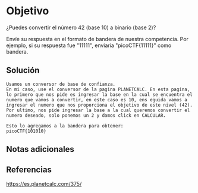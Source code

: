 # Objetivo

¿Puedes convertir el número 42 (base 10) a binario (base 2)?

Envíe su respuesta en el formato de bandera de nuestra competencia. Por ejemplo, si su respuesta fue "11111", enviaría "picoCTF{11111}" como bandera.
## Solución

```
Usamos un conversor de base de confianza.
En mi caso, use el conversor de la pagina PLANETCALC. En esta pagina, lo primero que nos pide es ingresar la base en la cual se encuentra el numero que vamos a convertir, en este caso es 10, ens eguida vamos a ingresar el numero que nos proporciona el objetivo de este nivel (42). Por ultimo, nos pide ingresar la base a la cual queremos convertir el numero deseado, solo ponemos un 2 y damos click en CALCULAR.

Esto lo agregamos a la bandera para obtener:
picoCTF{101010}
```

## Notas adicionales

## Referencias

https://es.planetcalc.com/375/